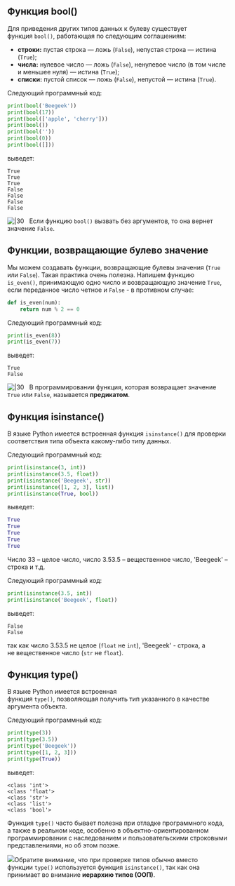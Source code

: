 ## Функция bool()

Для приведения других типов данных к булеву существует функция `bool()`, работающая по следующим соглашениям:

- **строки:** пустая строка — ложь (`False`), непустая строка — истина (`True`);
- **числа:** нулевое число — ложь (`False`), ненулевое число (в том числе и меньшее нуля) — истина (`True`);
- **списки:** пустой список — ложь (`False`), непустой — истина (`True`).

Следующий программный код:

```python
print(bool('Beegeek'))
print(bool(17))
print(bool(['apple', 'cherry']))
print(bool())
print(bool(''))
print(bool(0))
print(bool([]))
```

выведет:

```no-highlight
True
True
True
False
False
False
False
```

![|30](https://ucarecdn.com/f3c33597-8571-4832-ac08-69067feac625/)   Если функцию `bool()` вызвать без аргументов, то она вернет значение `False`.

## Функции, возвращающие булево значение

Мы можем создавать функции, возвращающие булевы значения (`True` или `False`). Такая практика очень полезна. Напишем функцию `is_even()`, принимающую одно число и возвращающую значение `True`, если переданное число четное и `False` - в противном случае:

```python
def is_even(num):
    return num % 2 == 0
```

Следующий программный код:

```python
print(is_even(8))
print(is_even(7))
```

выведет:

```no-highlight
True
False
```

![|30](https://ucarecdn.com/0b4def54-b44d-433c-bad3-146f9332fdc6/)   В программировании функция, которая возвращает значение `True` или `False`, называется **предикатом**.

## Функция isinstance()

В языке Python имеется встроенная функция `isinstance()` для проверки соответствия типа объекта какому-либо типу данных.

Следующий программный код:

```python
print(isinstance(3, int))
print(isinstance(3.5, float))
print(isinstance('Beegeek', str))
print(isinstance([1, 2, 3], list))
print(isinstance(True, bool))
```

выведет:

```python
True
True
True
True
True
```

Число 33 – целое число, число 3.53.5 – вещественное число, 'Beegeek' – строка и т.д.

Следующий программный код:

```python
print(isinstance(3.5, int))
print(isinstance('Beegeek', float))
```

выведет:

```no-highlight
False
False
```

так как число 3.53.5 не целое (`float` не `int`), 'Beegeek' - строка, а не вещественное число (`str` не `float`).

## Функция type()

В языке Python имеется встроенная функция `type()`, позволяющая получить тип указанного в качестве аргумента объекта.

Следующий программный код:

```python
print(type(3))
print(type(3.5))
print(type('Beegeek'))
print(type([1, 2, 3]))
print(type(True))
```

выведет:

```1c
<class 'int'>
<class 'float'>
<class 'str'>
<class 'list'>
<class 'bool'>
```

Функция `type()` часто бывает полезна при отладке программного кода, а также в реальном коде, особенно в объектно-ориентированном программировании с наследованием и пользовательскими строковыми представлениями, но об этом позже.

![](https://ucarecdn.com/e30ccdfc-723f-49d9-972a-74ac9c33b57f/)Обратите внимание, что при проверке типов обычно вместо функции `type()` используется функция `isinstance()`, так как она принимает во внимание **иерархию типов (ООП)**.
